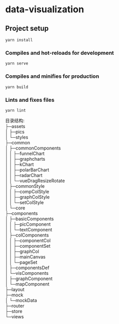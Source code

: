 # data-visualization

## Project setup

```
yarn install
```

### Compiles and hot-reloads for development

```
yarn serve
```

### Compiles and minifies for production

```
yarn build
```

### Lints and fixes files

```
yarn lint
```

目录结构:  
├─assets  
│    ├─pics  
│    └─styles  
├─common  
│    ├─commonComponents  
│    │    ├─funnelChart  
│    │    ├─graphcharts  
│    │    ├─kChart  
│    │    ├─polarBarChart  
│    │    ├─radarChart  
│    │    └─vueDragResizeRotate  
│    ├─commonStyle  
│    │    ├─compColStyle  
│    │    ├─graphColStyle  
│    │    └─setColStyle  
│    └─core  
├─components  
│    ├─basicComponents  
│    │    ├─picComponent  
│    │    └─textComponent  
│    ├─colComponents  
│    │    ├─componentCol  
│    │    ├─componentSet  
│    │    ├─graphCol  
│    │    ├─mainCanvas  
│    │    └─pageSet  
│    ├─componentsDef  
│    └─visComponents  
│        ├─graphComponent  
│        └─mapComponent  
├─layout  
├─mock  
│    └─mockData  
├─router  
├─store  
└─views